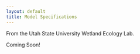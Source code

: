 ```yaml
---
layout: default
title: Model Specifications
---
```


From the Utah State University Wetland Ecology Lab.

Coming Soon!
